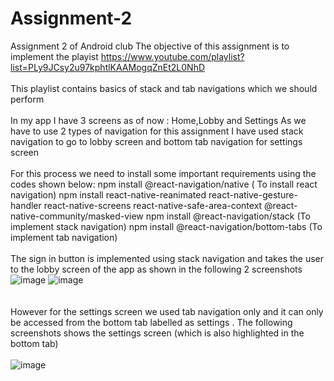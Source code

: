 # Assignment-2
Assignment 2 of Android club
The objective of this assignment is to implement the playist https://www.youtube.com/playlist?list=PLy9JCsy2u97kphtlKAAMogqZnEt2L0NhD
\
\
This playlist contains basics of stack and tab navigations which we should perform 
\
\
In my app I have 3 screens as of now : Home,Lobby and Settings 
As we have to use 2 types of navigation for this assignment I have used stack navigation to go to lobby screen and bottom tab navigation for settings screen
\
\
For this process we need to install some important requirements using the codes shown below:
npm install @react-navigation/native ( To install react navigation)
npm install react-native-reanimated react-native-gesture-handler react-native-screens react-native-safe-area-context @react-native-community/masked-view
npm install @react-navigation/stack (To implement stack navigation)
npm install @react-navigation/bottom-tabs (To implement tab navigation)
\
\
The sign in button is implemented using stack navigation and takes the user to the lobby screen of the app as shown in the following 2 screenshots
![image](https://user-images.githubusercontent.com/84237347/123542408-1b9fe880-d767-11eb-89a0-f90841febbd2.png)
![image](https://user-images.githubusercontent.com/84237347/123542432-48540000-d767-11eb-9360-03f31d5df740.png)
\
\
\
However for the settings screen we used tab navigation only and it can only be accessed from the bottom tab labelled as settings . The following screenshots shows the settings screen (which is also highlighted in the bottom tab)
\
\
![image](https://user-images.githubusercontent.com/84237347/123542540-c44e4800-d767-11eb-8127-f1d5ff12fbd7.png)

